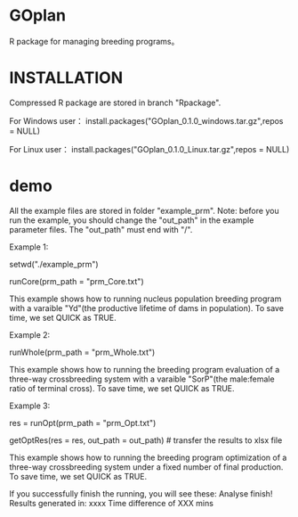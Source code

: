 # GOplan
R package for managing breeding programs。

# INSTALLATION
Compressed R package are stored in branch "Rpackage".

For Windows user： install.packages("GOplan_0.1.0_windows.tar.gz",repos = NULL)

For Linux user： install.packages("GOplan_0.1.0_Linux.tar.gz",repos = NULL)

# demo
All the example files are stored in folder "example_prm". Note: before you run the example, you should change the "out_path" in the example parameter files. The "out_path" must end with "/".

Example 1:

setwd("./example_prm")

runCore(prm_path = "prm_Core.txt")

This example shows how to running nucleus population breeding program with a varaible "Yd"(the productive lifetime of dams in population). To save time, we set QUICK as TRUE.

Example 2:

runWhole(prm_path = "prm_Whole.txt")

This example shows how to running the breeding program evaluation of a three-way crossbreeding system with a varaible "SorP"(the male:female ratio of terminal cross). To save time, we set QUICK as TRUE.

Example 3:

res = runOpt(prm_path = "prm_Opt.txt")

getOptRes(res = res, out_path = out_path) # transfer the results to xlsx file

This example shows how to running the breeding program optimization of a three-way crossbreeding system under a fixed number of final production. To save time, we set QUICK as TRUE.


If you successfully finish the running, you will see these:
Analyse finish!
Results generated in: xxxx 
Time difference of XXX mins





